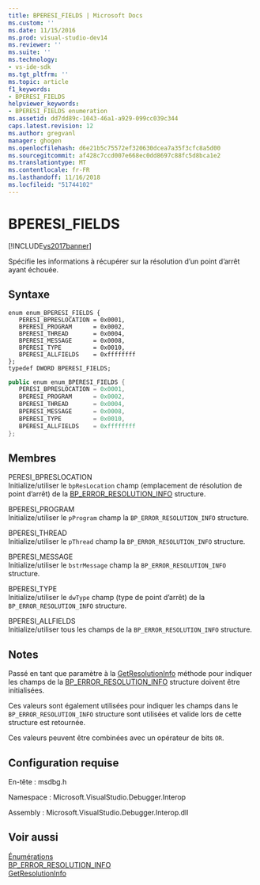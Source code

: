 ```yaml
---
title: BPERESI_FIELDS | Microsoft Docs
ms.custom: ''
ms.date: 11/15/2016
ms.prod: visual-studio-dev14
ms.reviewer: ''
ms.suite: ''
ms.technology:
- vs-ide-sdk
ms.tgt_pltfrm: ''
ms.topic: article
f1_keywords:
- BPERESI_FIELDS
helpviewer_keywords:
- BPERESI_FIELDS enumeration
ms.assetid: dd7dd89c-1043-46a1-a929-099cc039c344
caps.latest.revision: 12
ms.author: gregvanl
manager: ghogen
ms.openlocfilehash: d6e21b5c75572ef320630dcea7a35f3cfc8a5d00
ms.sourcegitcommit: af428c7ccd007e668ec0dd8697c88fc5d8bca1e2
ms.translationtype: MT
ms.contentlocale: fr-FR
ms.lasthandoff: 11/16/2018
ms.locfileid: "51744102"
---
```

# <a name="bperesifields"></a>BPERESI_FIELDS
[!INCLUDE[vs2017banner](../../../includes/vs2017banner.md)]

Spécifie les informations à récupérer sur la résolution d’un point d’arrêt ayant échouée.  
  
## <a name="syntax"></a>Syntaxe  
  
```cpp#  
enum enum_BPERESI_FIELDS {   
   PERESI_BPRESLOCATION = 0x0001,  
   BPERESI_PROGRAM      = 0x0002,  
   BPERESI_THREAD       = 0x0004,  
   BPERESI_MESSAGE      = 0x0008,  
   BPERESI_TYPE         = 0x0010,  
   BPERESI_ALLFIELDS    = 0xffffffff  
};  
typedef DWORD BPERESI_FIELDS;  
```  
  
```csharp  
public enum enum_BPERESI_FIELDS {   
   PERESI_BPRESLOCATION = 0x0001,  
   BPERESI_PROGRAM      = 0x0002,  
   BPERESI_THREAD       = 0x0004,  
   BPERESI_MESSAGE      = 0x0008,  
   BPERESI_TYPE         = 0x0010,  
   BPERESI_ALLFIELDS    = 0xffffffff  
};  
```  
  
## <a name="members"></a>Membres  
 PERESI_BPRESLOCATION  
 Initialize/utiliser le `bpResLocation` champ (emplacement de résolution de point d’arrêt) de la [BP_ERROR_RESOLUTION_INFO](../../../extensibility/debugger/reference/bp-error-resolution-info.md) structure.  
  
 BPERESI_PROGRAM  
 Initialize/utiliser le `pProgram` champ la `BP_ERROR_RESOLUTION_INFO` structure.  
  
 BPERESI_THREAD  
 Initialize/utiliser le `pThread` champ la `BP_ERROR_RESOLUTION_INFO` structure.  
  
 BPERESI_MESSAGE  
 Initialize/utiliser le `bstrMessage` champ la `BP_ERROR_RESOLUTION_INFO` structure.  
  
 BPERESI_TYPE  
 Initialize/utiliser le `dwType` champ (type de point d’arrêt) de la `BP_ERROR_RESOLUTION_INFO` structure.  
  
 BPERESI_ALLFIELDS  
 Initialize/utiliser tous les champs de la `BP_ERROR_RESOLUTION_INFO` structure.  
  
## <a name="remarks"></a>Notes  
 Passé en tant que paramètre à la [GetResolutionInfo](../../../extensibility/debugger/reference/idebugerrorbreakpointresolution2-getresolutioninfo.md) méthode pour indiquer les champs de la [BP_ERROR_RESOLUTION_INFO](../../../extensibility/debugger/reference/bp-error-resolution-info.md) structure doivent être initialisées.  
  
 Ces valeurs sont également utilisées pour indiquer les champs dans le `BP_ERROR_RESOLUTION_INFO` structure sont utilisées et valide lors de cette structure est retournée.  
  
 Ces valeurs peuvent être combinées avec un opérateur de bits `OR`.  
  
## <a name="requirements"></a>Configuration requise  
 En-tête : msdbg.h  
  
 Namespace : Microsoft.VisualStudio.Debugger.Interop  
  
 Assembly : Microsoft.VisualStudio.Debugger.Interop.dll  
  
## <a name="see-also"></a>Voir aussi  
 [Énumérations](../../../extensibility/debugger/reference/enumerations-visual-studio-debugging.md)   
 [BP_ERROR_RESOLUTION_INFO](../../../extensibility/debugger/reference/bp-error-resolution-info.md)   
 [GetResolutionInfo](../../../extensibility/debugger/reference/idebugerrorbreakpointresolution2-getresolutioninfo.md)

